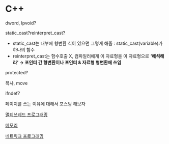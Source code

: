 # C++

dword, lpvoid?

static_cast?reinterpret_cast?

- static_cast는 내부에 형변환 식이 있으면 그렇게 해줌 : static_cast<type>(variable)가 하나의 함수
- reinterpret_cast는 함수호출 X, 컴파일러에게 이 자료형을 이 자료형으로 **‘해석해라’ → 포인터 간 형변환이나 포인터 & 자료형 형변환에 쓰임**

protected?

복사, move

ifndef?

페이지를 쓰는 이유에 대해서 포스팅 해보자

[멀티쓰레드 프로그래밍](MT.md)

[메모리](Memory.md)

[네트워크 프로그래밍](Network.md)